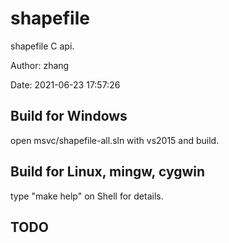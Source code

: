 # shapefile

shapefile C api.

Author: zhang

Date: 2021-06-23 17:57:26


## Build for Windows

  open msvc/shapefile-all.sln with vs2015 and build.


## Build for Linux, mingw, cygwin

  type "make help" on Shell for details.


## TODO